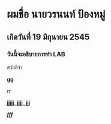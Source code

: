 # ผมชื่อ นายวรนนท์ ป้องหมู่

## เกิดวันที่ 19 มิถุนายน 2545

### วันนี้จะอธิบายการทำ LAB

สวัสดีจ้า

**gg** 


*rr*


**jjjjj_jjjj_jjj**



***fff***
